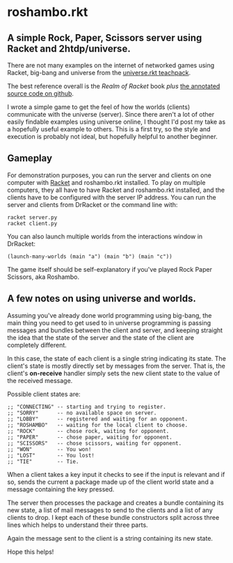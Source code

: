 # roshambo.rkt

## A simple Rock, Paper, Scissors server using Racket and 2htdp/universe.

There are not many examples on the internet of networked games using
Racket, big-bang and universe from the
[universe.rkt teachpack](https://docs.racket-lang.org/teachpack/2htdpuniverse.html).

The best reference overall is the *Realm of Racket* book *plus*
[the annotated source code on github](https://github.com/racket/realm).

I wrote a simple game to get the feel of how the worlds (clients)
communicate with the universe (server).  Since there aren't a lot of other easily
findable examples using universe online, I thought I'd post my take as a hopefully
useful example to others.  This is a first try, so the style and execution
is probably not ideal, but hopefully helpful to another beginner.

## Gameplay

For demonstration purposes, you can run the server and clients on one computer with
[Racket](http://racket-lang.org/) and roshambo.rkt installed.  To play on multiple
computers, they all have to have Racket and roshambo.rkt installed, and the clients
have to be configured with the server IP address.  You can run the server and
clients from DrRacket or the command line with:

```
racket server.py
racket client.py
```

You can also launch multiple worlds from the interactions window in DrRacket:
```
(launch-many-worlds (main "a") (main "b") (main "c"))
```
The game itself should be self-explanatory if you've played Rock Paper Scissors, aka
Roshambo.

## A few notes on using universe and worlds.

Assuming you've already done world programming using big-bang, the main thing
you need to get used to in universe programming is passing messages and bundles
between the client and server, and keeping straight the idea that the state of
the server and the state of the client are completely different.

In this case, the state of each client is a single string indicating its state.
The client's state is
mostly directly set by messages from the server.  That is, the client's
**on-receive** handler simply sets the new client state to the value of the
received message.

Possible client states are:
```racket
;; "CONNECTING" -- starting and trying to register.
;; "SORRY"      -- no available space on server.
;; "LOBBY"      -- registered and waiting for an opponent.
;; "ROSHAMBO"   -- waiting for the local client to choose.
;; "ROCK"       -- chose rock, waiting for opponent.
;; "PAPER"      -- chose paper, waiting for opponent.
;; "SCISSORS"   -- chose scissors, waiting for opponent.
;; "WON"        -- You won!
;; "LOST"       -- You lost!
;; "TIE"        -- Tie.
```

When a client takes a key input it checks to see if the input is relevant
and if so, sends the current a package made up of the client world state and
a message containing the key pressed.

The server then processes the package and creates a bundle containing its
new state, a list of mail messages to send to the clients and a list of
any clients to drop.  I kept each of these bundle constructors split across
three lines which helps to understand their three parts.

Again the message sent to the client is a string containing its new state.

Hope this helps!

